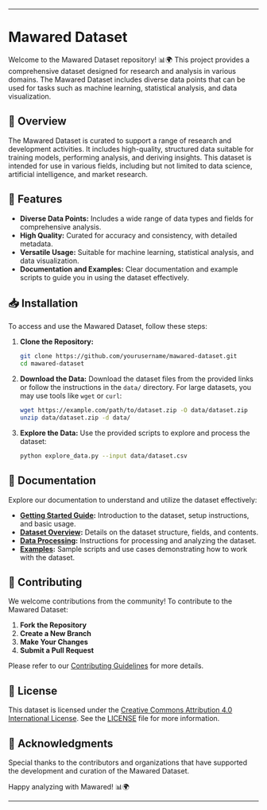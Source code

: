  

---

# Mawared Dataset

Welcome to the Mawared Dataset repository! 📊🌍 This project provides a comprehensive dataset designed for research and analysis in various domains. The Mawared Dataset includes diverse data points that can be used for tasks such as machine learning, statistical analysis, and data visualization.

## 📜 Overview

The Mawared Dataset is curated to support a range of research and development activities. It includes high-quality, structured data suitable for training models, performing analysis, and deriving insights. This dataset is intended for use in various fields, including but not limited to data science, artificial intelligence, and market research.

## 🚀 Features

- **Diverse Data Points:** Includes a wide range of data types and fields for comprehensive analysis.
- **High Quality:** Curated for accuracy and consistency, with detailed metadata.
- **Versatile Usage:** Suitable for machine learning, statistical analysis, and data visualization.
- **Documentation and Examples:** Clear documentation and example scripts to guide you in using the dataset effectively.

## 📥 Installation

To access and use the Mawared Dataset, follow these steps:

1. **Clone the Repository:**
   ```bash
   git clone https://github.com/yourusername/mawared-dataset.git
   cd mawared-dataset
   ```

2. **Download the Data:**
   Download the dataset files from the provided links or follow the instructions in the `data/` directory. For large datasets, you may use tools like `wget` or `curl`:
   ```bash
   wget https://example.com/path/to/dataset.zip -O data/dataset.zip
   unzip data/dataset.zip -d data/
   ```

3. **Explore the Data:**
   Use the provided scripts to explore and process the dataset:
   ```bash
   python explore_data.py --input data/dataset.csv
   ```

## 📖 Documentation

Explore our documentation to understand and utilize the dataset effectively:

- **[Getting Started Guide](docs/getting_started.md):** Introduction to the dataset, setup instructions, and basic usage.
- **[Dataset Overview](docs/dataset_overview.md):** Details on the dataset structure, fields, and contents.
- **[Data Processing](docs/data_processing.md):** Instructions for processing and analyzing the dataset.
- **[Examples](docs/examples.md):** Sample scripts and use cases demonstrating how to work with the dataset.

## 🤝 Contributing

We welcome contributions from the community! To contribute to the Mawared Dataset:

1. **Fork the Repository**
2. **Create a New Branch**
3. **Make Your Changes**
4. **Submit a Pull Request**

Please refer to our [Contributing Guidelines](CONTRIBUTING.md) for more details.

## 📝 License

This dataset is licensed under the [Creative Commons Attribution 4.0 International License](https://creativecommons.org/licenses/by/4.0/). See the [LICENSE](LICENSE) file for more information.

## 🌟 Acknowledgments

Special thanks to the contributors and organizations that have supported the development and curation of the Mawared Dataset.

Happy analyzing with Mawared! 📊🌍

---
 
